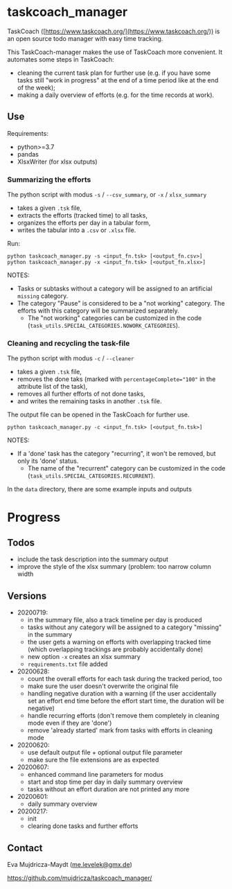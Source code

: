 # taskcoach_manager


TaskCoach ([https://www.taskcoach.org/](https://www.taskcoach.org/)) is an open source todo manager with easy time tracking.

This TaskCoach-manager makes the use of TaskCoach more convenient. It automates some steps in TaskCoach:
 - cleaning the current task plan for further use (e.g. if you have some tasks still "work in progress" at the end of a time period like at the end of the week);
 - making a daily overview of efforts (e.g. for the time records at work).
 


## Use

Requirements:
- python>=3.7
- pandas
- XlsxWriter (for xlsx outputs)


### Summarizing the efforts

The python script with modus `-s` / `--csv_summary`, or `-x` / `xlsx_summary`
- takes a given `.tsk` file,
- extracts the efforts (tracked time) to all tasks,
- organizes the efforts per day in a tabular form,
- writes the tabular into a `.csv` or `.xlsx` file.

Run:
```
python taskcoach_manager.py -s <input_fn.tsk> [<output_fn.csv>]
python taskcoach_manager.py -x <input_fn.tsk> [<output_fn.xlsx>]
```

NOTES:
 - Tasks or subtasks without a category will be assigned to an artificial `missing` category.
 - The category "Pause" is considered to be a "not working" category. The efforts with this category will be summarized separately. 
   * The "not working" categories can be customized in the code (`task_utils.SPECIAL_CATEGORIES.NOWORK_CATEGORIES`).

### Cleaning and recycling the task-file

The python script with modus `-c` / `--cleaner`
- takes a given `.tsk` file, 
- removes the done taks (marked with `percentageComplete="100"` in the attribute list of the task),
- removes all further efforts of not done tasks, 
- and writes the remaining tasks in another `.tsk` file. 

The output file can be opened in the TaskCoach for further use.

```
python taskcoach_manager.py -c <input_fn.tsk> [<output_fn.tsk>]
```

NOTES:
- If a 'done' task has the category "recurring", it won't be removed, but only its 'done' status.
  * The name of the "recurrent" category can be customized in the code (`task_utils.SPECIAL_CATEGORIES.RECURRENT`).

In the `data` directory, there are some example inputs and outputs

# Progress

## Todos

* include the task description into the summary output
* improve the style of the xlsx summary (problem: too narrow column width

## Versions

- 20200719:
  * in the summary file, also a track timeline per day is produced
  * tasks without any category will be assigned to a category "missing" in the summary
  * the user gets a warning on efforts with overlapping tracked time (which overlapping trackings are probably accidentally done)
  * new option `-x` creates an xlsx summary
  * `requirements.txt` file added
- 20200628:
  * count the overall efforts for each task during the tracked period, too
  * make sure the user doesn't overwrite the original file
  * handling negative duration with a warning (if the user accidentally set an effort end time before the effort start time, the duration will be negative)
  * handle recurring efforts (don't remove them completely in cleaning mode even if they are 'done')
  * remove 'already started' mark from tasks with efforts in cleaning mode 
- 20200620:
  * use default output file + optional output file parameter
  * make sure the file extensions are as expected
- 20200607:
  * enhanced command line parameters for modus
  * start and stop time per day in daily summary overview
  * tasks without an effort duration are not printed any more
- 20200601:
  * daily summary overview
- 20200217: 
  * init
  * clearing done tasks and further efforts
 
## Contact

Eva Mujdricza-Maydt (me.levelek@gmx.de)

https://github.com/mujdricza/taskcoach_manager/

